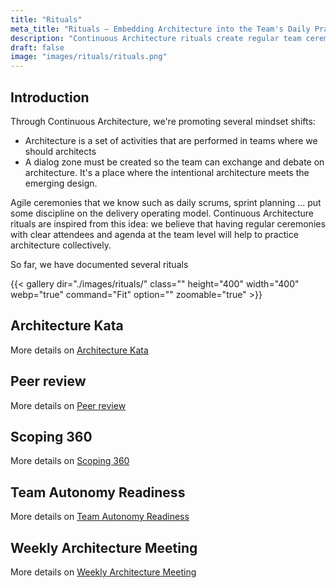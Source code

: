 ```yaml
---
title: "Rituals"
meta_title: "Rituals – Embedding Architecture into the Team's Daily Practice"
description: "Continuous Architecture rituals create regular team ceremonies to align intentional architecture with emerging design. Inspired by Agile, they help teams practice architecture collaboratively."
draft: false
image: "images/rituals/rituals.png"
---
```


## Introduction

Through Continuous Architecture, we're promoting several mindset shifts:

* Architecture is a set of activities that are performed in teams where we should architects
* A dialog zone must be created so the team can exchange and debate on architecture. It's a place where the intentional architecture meets the emerging design.

Agile ceremonies that we know such as daily scrums, sprint planning ... put some discipline on the delivery operating model. Continuous Architecture rituals are inspired from this idea: we believe that having regular ceremonies with clear attendees and agenda at the team level will help to practice architecture collectively.

So far, we have documented several rituals

{{< gallery dir="./images/rituals/" class="" height="400" width="400" webp="true" command="Fit" option="" zoomable="true" >}}

## Architecture Kata

More details on [Architecture Kata](architecture-kata)

## Peer review

More details on [Peer review](peer-review)

## Scoping 360

More details on [Scoping 360](scoping-360)

## Team Autonomy Readiness

More details on [Team Autonomy Readiness](team-autonomy-readiness)

## Weekly Architecture Meeting

More details on [Weekly Architecture Meeting](weekly-architecture-meeting)